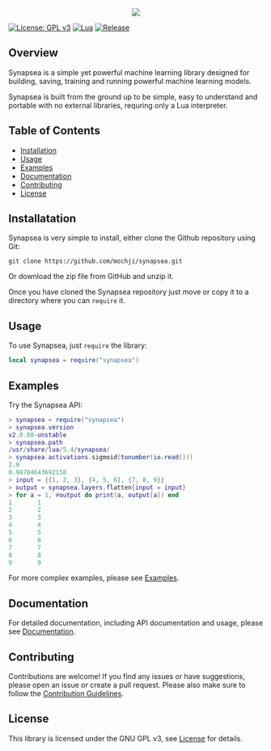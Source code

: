 <p align="center">
    <img src="https://github.com/mochji/synapsea/assets/117334318/abec23f1-06ee-47cc-8685-70589b3ba7d1">
</p>

[![License: GPL v3](https://img.shields.io/badge/License-GPLv3-blue.svg)](https://www.gnu.org/licenses/gpl-3.0)
[![Lua](https://img.shields.io/badge/Lua-5.4%2B-blueviolet)](https://www.lua.org/)
[![Release](https://img.shields.io/github/v/release/mochji/synapsea)](https://github.com/mochji/synapsea/releases)

## Overview

Synapsea is a simple yet powerful machine learning library designed for building, saving, training and running powerful machine learning models.

Synapsea is built from the ground up to be simple, easy to understand and portable with no external libraries, requring only a Lua interpreter.

## Table of Contents

 - [Installation](#installation)
 - [Usage](#usage)
 - [Examples](#examples)
 - [Documentation](#documentation)
 - [Contributing](#contributing)
 - [License](#license)

## Installatation

Synapsea is very simple to install, either clone the Github repository using Git:

```
git clone https://github.com/mochji/synapsea.git
```

Or download the zip file from GitHub and unzip it.

Once you have cloned the Synapsea repository just move or copy it to a directory where you can `require` it.

## Usage

To use Synapsea, just `require` the library:

```lua
local synapsea = require("synapsea")
```

## Examples

Try the Synapsea API:

```lua
> synapsea = require("synapsea")
> synapsea.version
v2.0.00-unstable
> synapsea.path
/usr/share/lua/5.4/synapsea/
> synapsea.activations.sigmoid(tonumber(io.read()))
2.9
0.94784643692158
> input = {{1, 2, 3}, {4, 5, 6}, {7, 8, 9}}
> output = synapsea.layers.flatten{input = input}
> for a = 1, #output do print(a, output[a]) end
1       1
2       2
3       3
4       4
5       5
6       6
7       7
8       8
9       9
```

For more complex examples, please see [Examples](https://sites.google.com/view/synapsea/api/examples).

## Documentation

For detailed documentation, including API documentation and usage, please see [Documentation](https://sites.google.com/view/synapsea/api/documentation).

## Contributing

Contributions are welcome! If you find any issues or have suggestions, please open an issue or create a pull request. Please also make sure to follow the [Contribution Guidelines](https://sites.google.com/view/synapsea/contributing).

## License

This library is licensed under the GNU GPL v3, see [License](https://www.gnu.org/licenses/gpl-3.0.en.html) for details.

